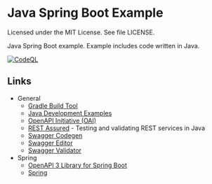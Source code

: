 # Java Spring Boot Example

Licensed under the MIT License. See file LICENSE.

Java Spring Boot example. Example includes code written in Java.

[![CodeQL](https://github.com/mneiferbag/java-spring-boot/actions/workflows/codeql-analysis.yml/badge.svg?branch=main)](https://github.com/mneiferbag/java-spring-boot/actions/workflows/codeql-analysis.yml)

## Links


* General
    * [Gradle Build Tool](https://gradle.org/)
    * [Java Development Examples](https://github.com/mneiferbag/java-examples)
    * [OpenAPI Initiative (OAI)](https://www.openapis.org/)
    * [REST Assured](http://rest-assured.io/) - Testing and validating REST services in Java
    * [Swagger Codegen](https://github.com/swagger-api/swagger-codegen)
    * [Swagger Editor](http://editor.swagger.io/)
    * [Swagger Validator](https://validator.swagger.io/)
* Spring
    * [OpenAPI 3 Library for Spring Boot](https://springdoc.org/)
    * [Spring](https://spring.io/)
